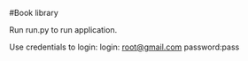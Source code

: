 #Book library

Run run.py to run application.

Use credentials to login:
login: root@gmail.com
password:pass